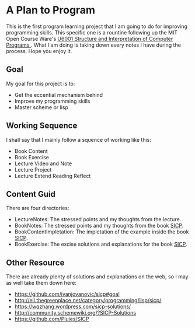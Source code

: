 # A Plan to Program

This is the first program learning project that I am going to do for improving programming skills. This specific one is a rountine following up the MIT Open Course Ware's [U6001 Structure and Interpretation of Computer Programs ](http://ocw.mit.edu/courses/electrical-engineering-and-computer-science/6-001-structure-and-interpretation-of-computer-programs-spring-2005/). What I am doing is taking down every notes I have during the process. Hope you enjoy it.

## Goal
My goal for this project is to:
+ Get the eccential mechanism behind
+ Improve my programming skills
+ Master scheme or lisp

## Working Sequence
I shall say that I mainly follow a squence of working like this:
+ Book Content
+ Book Exercise
+ Lecture Video and Note
+ Lecture Project
+ Lecture Extend Reading Reflect

## Content Guid
There are four directories:

+ LectureNotes: The stressed points and my thoughts from the lecture.
+ BookNotes: The stressed points and my thoughts from the book [SICP][book].
+ BookContentImpletation: The impletation of the example inside the book [SICP][book].
+ BookExercise: The excise solutions and explanations for the book [SICP][book].


## Other Resource
There are already plenty of solutions and explanations on the web, so I may as well take them down here:

+ https://github.com/ivanjovanovic/sicp#goal
+ http://eli.thegreenplace.net/category/programming/lisp/sicp/
+ https://wqzhang.wordpress.com/sicp-solutions/
+ http://community.schemewiki.org/?SICP-Solutions
+ https://github.com/Pluies/SICP


[book]: http://mitpress.mit.edu/sicp/full-text/book/book-Z-H-38.html#%_index_start (mit open source for the SICP book)
